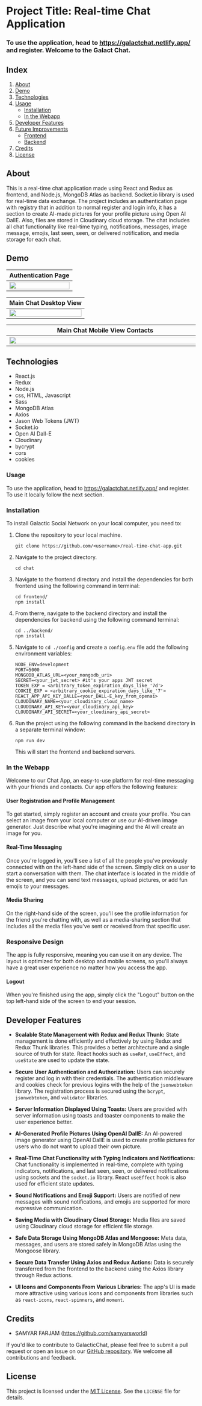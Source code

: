# Project Title: Real-time Chat Application

### To use the application, head to https://galactchat.netlify.app/ and register. Welcome to the Galact Chat.


## Index
1. [About](#about)
2. [Demo](#demo)
3. [Technologies](#tech)
4. [Usage](#usage)
    * [Installation](#installation)
    * [In the Webapp](#webapp)
5. [Developer Features](#dev)
6. [Future Improvements](#future)
    * [Frontend](#front)
    * [Backend](#back)
7. [Credits](#credits) 
8. [License](#license)
 

<a name="about"></a>
## About

This is a real-time chat application made using React and Redux as frontend, and Node.js, MongoDB Atlas as backend. Socket.io library is used for real-time data exchange. The project includes an authentication page with registry that in addition to normal register and login info, it has a section to create AI-made pictures for your profile picture using Open AI DallE. Also, files are stored in Cloudinary cloud storage. The chat includes all chat functionality like real-time typing, notifications, messages, image message, emojis, last seen, seen, or delivered notification, and media storage for each chat.


<a name="demo"></a>
## Demo

| Authentication Page  |
|:----------------------|
|<img src="https://drive.google.com/uc?export=view&id=1_9MeqzsRwzAMEfgVG6DYsn7ZKMYtwS0h" width="100%" height="100%"/> |

| Main Chat Desktop View |
|:----------------------|
<img src="https://drive.google.com/uc?export=view&id=1-QtIt1Bsb4WhgOXa9ATvRelik_WMAO0d" width="100%" height="100%"/> |



| Main Chat Mobile View Contacts  | &nbsp;&nbsp;&nbsp; |  Main Chat Mobile View Chat  |
|:--------:|:-------------:|:--------:|
|<img src="https://drive.google.com/uc?export=view&id=1-dIbadCR_qVwcq-nw0t0WhULuGN1t3a5" style="margin-right: 10px" width="500" height="100%"/> | &nbsp;&nbsp;&nbsp; | <img src="https://drive.google.com/uc?export=view&id=1uCXv37W7XtssM-y5RsmXpsv-VnbMzxmR" width="500" height="100%"/> |


<a name="tech"></a>
## Technologies
- React.js
- Redux
- Node.js
- css, HTML, Javascript
- Sass
- MongoDB Atlas
- Axios
- Jason Web Tokens (JWT)
- Socket.io
- Open AI Dall-E
- Cloudinary
- bycrypt
- cors
- cookies


<a name="usage"></a>
### Usage

To use the application, head to https://galactchat.netlify.app/ and register. To use it locally follow the next section.

<a name="installation"></a>
### Installation

To install Galactic Social Network on your local computer, you need to:

1. Clone the repository to your local machine.

   ```
   git clone https://github.com/<username>/real-time-chat-app.git
   ```

2. Navigate to the project directory.

   ```
   cd chat
   ```

3. Navigate to the frontend directory and install the dependencies for both frontend using the following command in terminal:

   ```
   cd frontend/
   npm install
   ```
4. From therre, navigate to the backend directory and install the dependencies for backend using the following command terminal:
 
   ```
   cd ../backend/
   npm install
   ```

4. Navigate to `cd ./config` and create a `config.env` file add the following environment variables:

   ```
   NODE_ENV=development
   PORT=5000
   MONGODB_ATLAS_URL=<your_mongodb_uri>
   SECRET=<your_jwt_secret> #it's your apps JWT secret
   TOKEN_EXP = <arbitrary_token_expiration_days_like_'7d'>
   COOKIE_EXP = <arbitrary_cookie_expiration_days_like_'7'>
   REACT_APP_API_KEY_DALLE=<your_DALL-E_key_from_openai>
   CLOUDINARY_NAME=<your_cloudinary_cloud_name>
   CLOUDINARY_API_KEY=<your_cloudinary_api_key>
   CLOUDINARY_API_SECRET=<your_cloudinary_api_secret>
   ```

5. Run the project using the following command in the backend directory in a separate terminal window:

   ```
   npm run dev
   ```

   This will start the frontend and backend servers.


### In the Webapp
<a name="webapp"></a>

Welcome to our Chat App, an easy-to-use platform for real-time messaging with your friends and contacts. Our app offers the following features:

#### User Registration and Profile Management

To get started, simply register an account and create your profile. You can select an image from your local computer or use our AI-driven image generator. Just describe what you're imagining and the AI will create an image for you.

#### Real-Time Messaging

Once you're logged in, you'll see a list of all the people you've previously connected with on the left-hand side of the screen. Simply click on a user to start a conversation with them. The chat interface is located in the middle of the screen, and you can send text messages, upload pictures, or add fun emojis to your messages.

#### Media Sharing

On the right-hand side of the screen, you'll see the profile information for the friend you're chatting with, as well as a media-sharing section that includes all the media files you've sent or received from that specific user.

### Responsive Design

The app is fully responsive, meaning you can use it on any device. The layout is optimized for both desktop and mobile screens, so you'll always have a great user experience no matter how you access the app.

#### Logout

When you're finished using the app, simply click the "Logout" button on the top left-hand side of the screen to end your session.


<a name="dev"></a>
## Developer Features

- **Scalable State Management with Redux and Redux Thunk:** State management is done efficiently and effectively by using Redux and Redux Thunk libraries. This provides a better architecture and a single source of truth for state. React hooks such as `useRef`, `useEffect`, and `useState` are used to update the state.

- **Secure User Authentication and Authorization:** Users can securely register and log in with their credentials. The authentication middleware and cookies check for previous logins with the help of the `jsonwebtoken` library. The registration process is secured using the `bcrypt`, `jsonwebtoken`, and `validator` libraries.

- **Server Information Displayed Using Toasts:** Users are provided with server information using toasts and toaster components to make the user experience better.

- **AI-Generated Profile Pictures Using OpenAI DallE:** An AI-powered image generator using OpenAI DallE is used to create profile pictures for users who do not want to upload their own picture.

- **Real-Time Chat Functionality with Typing Indicators and Notifications:** Chat functionality is implemented in real-time, complete with typing indicators, notifications, and last seen, seen, or delivered notifications using sockets and the `socket.io` library. React `useEffect` hook is also used for efficient state updates.

- **Sound Notifications and Emoji Support:** Users are notified of new messages with sound notifications, and emojis are supported for more expressive communication.

- **Saving Media with Cloudinary Cloud Storage:** Media files are saved using Cloudinary cloud storage for efficient file storage.

- **Safe Data Storage Using MongoDB Atlas and Mongoose:** Meta data, messages, and users are stored safely in MongoDB Atlas using the Mongoose library.

- **Secure Data Transfer Using Axios and Redux Actions:** Data is securely transferred from the frontend to the backend using the Axios library through Redux actions.

- **UI Icons and Components From Various Libraries:** The app's UI is made more attractive using various icons and components from libraries such as `react-icons`, `react-spinners`, and `moment`.


## Credits

- SAMYAR FARJAM (https://github.com/samyarsworld)

If you'd like to contribute to GalacticChat, please feel free to submit a pull request or open an issue on our [GitHub repository](https://github.com/samyarsworld/galactchat-chat-app-backend). We welcome all contributions and feedback.

## License

This project is licensed under the [MIT License](https://opensource.org/licenses/MIT). See the `LICENSE` file for details.
